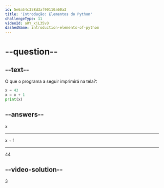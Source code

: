 ```yaml
---
id: 5e6a54c358d3af90110a60a3
title: 'Introdução: Elementos do Python'
challengeType: 11
videoId: aRY_xjL35v0
dashedName: introduction-elements-of-python
---
```


# --question--

## --text--

O que o programa a seguir imprimirá na tela?:

```python
x = 43
x = x + 1
print(x)
```

## --answers--

x

---

x + 1

---

44

## --video-solution--

3

